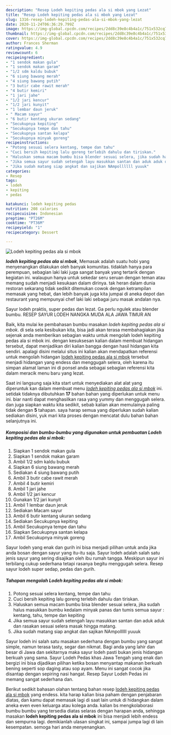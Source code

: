 ```yaml
---
description: "Resep Lodeh kepiting pedas ala si mbok yang Lezat"
title: "Resep Lodeh kepiting pedas ala si mbok yang Lezat"
slug: 1316-resep-lodeh-kepiting-pedas-ala-si-mbok-yang-lezat
date: 2020-11-24T06:36:29.799Z
image: https://img-global.cpcdn.com/recipes/2dd8c39e8c4b4a1c/751x532cq70/lodeh-kepiting-pedas-ala-si-mbok-foto-resep-utama.jpg
thumbnail: https://img-global.cpcdn.com/recipes/2dd8c39e8c4b4a1c/751x532cq70/lodeh-kepiting-pedas-ala-si-mbok-foto-resep-utama.jpg
cover: https://img-global.cpcdn.com/recipes/2dd8c39e8c4b4a1c/751x532cq70/lodeh-kepiting-pedas-ala-si-mbok-foto-resep-utama.jpg
author: Frances Sherman
ratingvalue: 4.9
reviewcount: 6
recipeingredient:
- "1 sendok makan gula"
- "1 sendok makan garam"
- "1/2 sdm kaldu bubuk"
- "6 siung bawang merah"
- "4 siung bawang putih"
- "3 butir cabe rawit merah"
- "4 butir kemiri"
- "1 jari jahe"
- "1/2 jari kencur"
- "1/2 jari kunyit"
- "1 lembar daun jeruk"
- " Macam sayur"
- "6 butir kentang ukuran sedang"
- "Secukupnya kepiting"
- "Secukupnya tempe dan tahu"
- "Secukupnya santan kelapa"
- "Secukupnya minyak goreng"
recipeinstructions:
- "Potong sesuai selera kentang, tempe dan tahu"
- "Cuci bersih kepiting lalu goreng terlebih dahulu dan tiriskan."
- "Haluskan semua macam bumbu bisa blender sesuai selera, jika sudah halus masukkan bumbu kedalam minyak panas dan tumis semua sayur : kentang, tahu, tempe dan kepiting"
- "Jika semua sayur sudah setengah layu masukkan santan dan aduk aduk dan rasakan sesuai selera masak hingga matang."
- "Jika sudah matang siap angkat dan sajikan NAmpollllll yuuuk"
categories:
- Resep
tags:
- lodeh
- kepiting
- pedas

katakunci: lodeh kepiting pedas 
nutrition: 208 calories
recipecuisine: Indonesian
preptime: "PT26M"
cooktime: "PT36M"
recipeyield: "1"
recipecategory: Dessert

---
```



![Lodeh kepiting pedas ala si mbok](https://img-global.cpcdn.com/recipes/2dd8c39e8c4b4a1c/751x532cq70/lodeh-kepiting-pedas-ala-si-mbok-foto-resep-utama.jpg)

<b><i>lodeh kepiting pedas ala si mbok</i></b>, Memasak adalah suatu hobi yang menyenangkan dilakukan oleh banyak komunitas. tidaklah hanya para perempuan, sebagian laki laki juga sangat banyak yang tertarik dengan kegiatan ini. walaupun hanya untuk sekedar seru seruan dengan teman atau memang sudah menjadi kesukaan dalam dirinya. tak heran dalam dunia restoran sekarang tidak sedikit ditemukan cowok dengan ketrampilan memasak yang hebat, dan lebih banyak juga kita jumpai di aneka depot dan restaurant yang mempunyai chef laki laki sebagai juru masak andalan nya.

Sayur lodeh praktis, super pedas dan lezat. Ga perlu ngulek atau blender bumbu. RESEP SAYUR LODEH NANGKA MUDA ALA JAWA TIMUR AN

Baik, kita mulai ke pembahasan bumbu masakan <i>lodeh kepiting pedas ala si mbok</i>. di sela sela kesibukan kita, bisa jadi akan terasa membahagiakan jika sejenak anda memberikan sebagian waktu untuk mengolah lodeh kepiting pedas ala si mbok ini. dengan kesuksesan kalian dalam membuat hidangan tersebut, dapat menjadikan diri kalian bangga dengan hasil hidangan kita sendiri. apalagi disini melalui situs ini kalian akan mendapatkan referensi untuk mengolah hidangan <u>lodeh kepiting pedas ala si mbok</u> tersebut menjadi hidangan yang endess dan menggugah selera, oleh karena itu simpan alamat laman ini di ponsel anda sebagai sebagian referensi kita dalam meracik menu baru yang lezat.


Saat ini langsung saja kita start untuk menyediakan alat alat yang diperuntuk kan dalam membuat menu <u><i>lodeh kepiting pedas ala si mbok</i></u> ini. setidak tidaknya dibutuhkan <b>17</b> bahan bahan yang diperlukan untuk menu ini. biar nanti dapat menghasilkan rasa yang yummy dan menggugah selera. dan juga siapkan waktu kita sedikit, sebab kalian akan memulainya paling tidak dengan <b>5</b> tahapan. saya harap semua yang diperlukan sudah kalian sediakan disini, yuk mari kita proses dengan mencatat dulu bahan bahan selanjutnya ini.

<!--inarticleads1-->

##### Komposisi dan bumbu-bumbu yang digunakan untuk pembuatan Lodeh kepiting pedas ala si mbok:

1. Siapkan 1 sendok makan gula
1. Siapkan 1 sendok makan garam
1. Ambil 1/2 sdm kaldu bubuk
1. Siapkan 6 siung bawang merah
1. Sediakan 4 siung bawang putih
1. Ambil 3 butir cabe rawit merah
1. Ambil 4 butir kemiri
1. Ambil 1 jari jahe
1. Ambil 1/2 jari kencur
1. Gunakan 1/2 jari kunyit
1. Ambil 1 lembar daun jeruk
1. Sediakan  Macam sayur
1. Ambil 6 butir kentang ukuran sedang
1. Sediakan Secukupnya kepiting
1. Ambil Secukupnya tempe dan tahu
1. Siapkan Secukupnya santan kelapa
1. Ambil Secukupnya minyak goreng


Sayur lodeh yang enak dan gurih ini bisa menjadi pilihan untuk anda jika anda bosan dengan sayur yang itu-itu saja. Sayur lodeh adalah salah satu jenis sayur yang sering disajikan oleh ibu rumah tangga. Meskipun sayur ini terbilang cukup sederhana tetapi rasanya begitu menggugah selera. Resep sayur lodeh super sedap, pedas dan gurih. 

<!--inarticleads2-->

##### Tahapan mengolah Lodeh kepiting pedas ala si mbok:

1. Potong sesuai selera kentang, tempe dan tahu
1. Cuci bersih kepiting lalu goreng terlebih dahulu dan tiriskan.
1. Haluskan semua macam bumbu bisa blender sesuai selera, jika sudah halus masukkan bumbu kedalam minyak panas dan tumis semua sayur : kentang, tahu, tempe dan kepiting
1. Jika semua sayur sudah setengah layu masukkan santan dan aduk aduk dan rasakan sesuai selera masak hingga matang.
1. Jika sudah matang siap angkat dan sajikan NAmpollllll yuuuk


Sayur lodeh ini salah satu masakan sederhana dengan bumbu yang sangat simple, namun terasa tasty, segar dan nikmat. Bagi anda yang lahir dan besar di Jawa dan sekitarnya maka sayur lodeh pasti bukan jenis hidangan berkuah yang sama. Sayur Lodeh Pedas khas Jawa Tengah yang enak dan bergizi ini bisa dijadikan pilihan ketika bosan menyantap makanan berkuah bening seperti sop daging atau sop ayam. Menu ini sangat cocok jika disantap dengan sepiring nasi hangat. Resep Sayur Lodeh Pedas ini memang sangat sederhana dan. 

Berikut sedikit bahasan olahan tentang bahan resep <u>lodeh kepiting pedas ala si mbok</u> yang endess. kita harap kalian bisa paham dengan penjabaran diatas, dan kamu dapat memasak lagi di saat lain untuk di hidangkan dalam aneka even even keluarga atau kolega anda. kalian bs mengkolaborasi bumbu bumbu yang tersedia diatas selaras dengan harapan anda, sehingga masakan <b>lodeh kepiting pedas ala si mbok</b> ini bisa menjadi lebih endess dan sempurna lagi. demikianlah ulasan singkat ini, sampai jumpa lagi di lain kesempatan. semoga hari anda menyenangkan.
